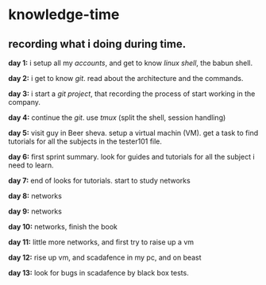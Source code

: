 # knowledge-time #

## recording what i doing during time. ##

__day 1:__ i setup all my _accounts_, and get to know _linux shell_, the babun shell.

__day 2:__ i get to know _git_. read about the architecture and the commands.

__day 3:__ i start a _git project_, that recording the process of start working in the company.  

__day 4:__ continue the _git_. use _tmux_ (split the shell, session handling)

__day 5:__ visit guy in Beer sheva. setup a virtual machin (VM). get a task to find tutorials for all the subjects in the tester101 file.

__day 6:__ first sprint summary. look for guides and tutorials for all the subject i need to learn.

__day 7:__ end of looks for tutorials. start to study networks 

__day 8:__ networks

__day 9:__ networks

__day 10:__ networks, finish the book

__day 11:__ little more networks, and first try to raise up a vm

__day 12:__ rise up vm, and scadafence in my pc, and on beast  

__day 13:__ look for bugs in scadafence by black box tests.



